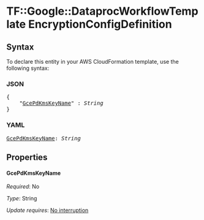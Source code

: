 # TF::Google::DataprocWorkflowTemplate EncryptionConfigDefinition

## Syntax

To declare this entity in your AWS CloudFormation template, use the following syntax:

### JSON

<pre>
{
    "<a href="#gcepdkmskeyname" title="GcePdKmsKeyName">GcePdKmsKeyName</a>" : <i>String</i>
}
</pre>

### YAML

<pre>
<a href="#gcepdkmskeyname" title="GcePdKmsKeyName">GcePdKmsKeyName</a>: <i>String</i>
</pre>

## Properties

#### GcePdKmsKeyName

_Required_: No

_Type_: String

_Update requires_: [No interruption](https://docs.aws.amazon.com/AWSCloudFormation/latest/UserGuide/using-cfn-updating-stacks-update-behaviors.html#update-no-interrupt)


